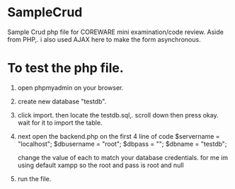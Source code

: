 # SampleCrud
Sample Crud php file for COREWARE mini examination/code review.
Aside from PHP,. i also used AJAX here to make the form asynchronous.

# To test the php file.

1) open phpmyadmin on your browser. 
2) create new database "testdb".
3) click import. then locate the testdb.sql,. scroll down then press okay. 
    wait for it to import the table.
4) next open the backend.php
    on the first 4 line of code
    $servername = "localhost";
    $dbusername = "root";
    $dbpass = "";
    $dbname = "testdb";

    change the value of each to match your database credentials.
    for me im using default xampp so the root and pass is root and null

5) run the file.
